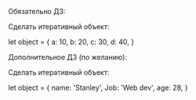 Обязательно ДЗ:

Сделать итеративный объект:

let object = {
    a: 10,
    b: 20,
    c: 30,
    d: 40,
}


Дополнительное ДЗ (по желанию):

Сделать итеративный объект:

let object = {
    name: 'Stanley',
    Job: 'Web dev',
    age: 28,
}
